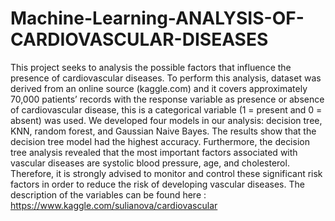 # Machine-Learning-ANALYSIS-OF-CARDIOVASCULAR-DISEASES
This project seeks to analysis the possible factors that influence the presence of cardiovascular diseases. To perform this analysis, dataset was derived from an online source (kaggle.com) and it covers approximately 70,000 patients’ records with the response variable as presence or absence of cardiovascular disease, this is a categorical variable (1 = present and 0 = absent) was used. We developed four models in our analysis: decision tree, KNN, random forest, and Gaussian Naive Bayes. The results show that the decision tree model had the highest accuracy. Furthermore, the decision tree analysis revealed that the most important factors associated with vascular diseases are systolic blood pressure, age, and cholesterol. Therefore, it is strongly advised to monitor and control these significant risk factors in order to reduce the risk of developing vascular diseases. The description of the variables can be found here :  https://www.kaggle.com/sulianova/cardiovascular
